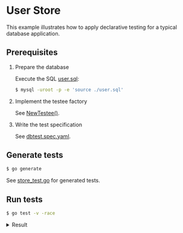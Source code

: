# User Store

This example illustrates how to apply declarative testing for a typical database application.


## Prerequisites

1. Prepare the database

   Execute the SQL [user.sql](user.sql):
   
    ```bash
    $ mysql -uroot -p -e 'source ./user.sql'
    ```

2. Implement the testee factory

   See [NewTestee()](store.go#L110-L123).

3. Write the test specification

    See [dbtest.spec.yaml](dbtest.spec.yaml).


## Generate tests

```bash
$ go generate
```

See [store_test.go](store_test.go) for generated tests.


## Run tests

```bash
$ go test -v -race
```

<details>
  <summary> Result </summary>

```bash
=== RUN   TestCreateUser
=== RUN   TestCreateUser/new_user
=== RUN   TestCreateUser/duplicate_user
--- PASS: TestCreateUser (0.05s)
    --- PASS: TestCreateUser/new_user (0.01s)
    --- PASS: TestCreateUser/duplicate_user (0.02s)
=== RUN   TestGetUser
=== RUN   TestGetUser/ok
=== RUN   TestGetUser/not_found
--- PASS: TestGetUser (0.02s)
    --- PASS: TestGetUser/ok (0.00s)
    --- PASS: TestGetUser/not_found (0.01s)
=== RUN   TestUpdateUser
=== RUN   TestUpdateUser/ok
=== RUN   TestUpdateUser/not_found
--- PASS: TestUpdateUser (0.04s)
    --- PASS: TestUpdateUser/ok (0.02s)
    --- PASS: TestUpdateUser/not_found (0.02s)
=== RUN   TestDeleteUser
=== RUN   TestDeleteUser/ok
=== RUN   TestDeleteUser/not_found
--- PASS: TestDeleteUser (0.04s)
    --- PASS: TestDeleteUser/ok (0.01s)
    --- PASS: TestDeleteUser/not_found (0.02s)
PASS
ok      github.com/RussellLuo/dbtest/examples   0.175s
```

</details>
